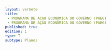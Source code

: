```yaml
---
layout: verbete
title:
 - PROGRAMA DE ACAO ECONOMICA DO GOVERNO (PAEG)
 - PROGRAMA DE AÇÃO ECONÔMICA DO GOVERNO (PAEG)
published: true
edition: 1  
type: T
subtype: Planos
---
```


